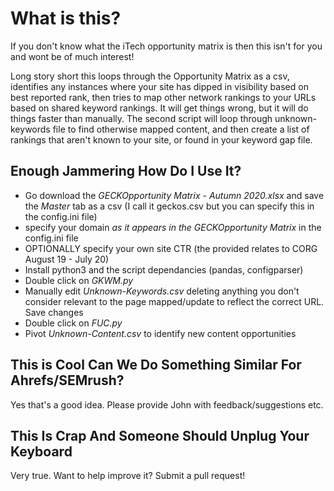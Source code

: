 # What is this?
If you don't know what the iTech opportunity matrix is then this isn't for you and wont be of much interest! 

Long story short this loops through the Opportunity Matrix as a csv, identifies any instances where your site has dipped in visibility based on best reported rank, then tries to map other network rankings to your URLs based on shared keyword rankings. It will get things wrong, but it will do things faster than manually. The second script will loop through unknown-keywords file to find otherwise mapped content, and then create a list of rankings that aren't known to your site, or found in your keyword gap file.

## Enough Jammering How Do I Use It?
* Go download the  *GECKOpportunity Matrix - Autumn 2020.xlsx* and save the *Master* tab as a csv (I call it geckos.csv but you can specify this in the config.ini file)
* specify your domain *as it appears in the GECKOpportunity Matrix* in the config.ini file
* OPTIONALLY specify your own site CTR (the provided relates to CORG August 19 - July 20)
* Install python3 and the script dependancies (pandas, configparser)
* Double click on *GKWM.py*
* Manually edit *Unknown-Keywords.csv* deleting anything you don't consider relevant to the page mapped/update to reflect the correct URL. Save changes
* Double click on *FUC.py*
* Pivot *Unknown-Content.csv* to identify new content opportunities

## This is Cool Can We Do Something Similar For Ahrefs/SEMrush?
Yes that's a good idea. Please provide John with feedback/suggestions etc.

## This Is Crap And Someone Should Unplug Your Keyboard
Very true. Want to help improve it? Submit a pull request!